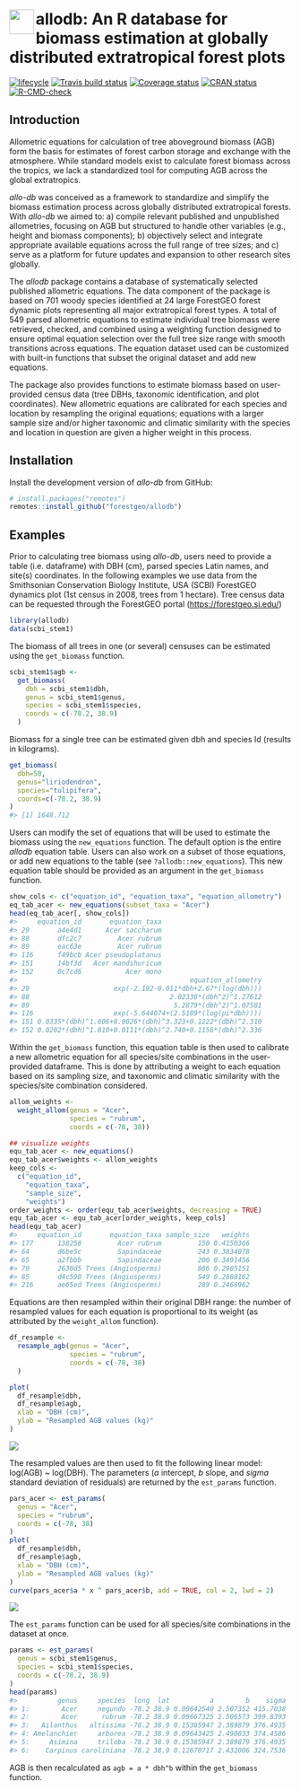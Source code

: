 
<!-- README.md is generated from README.Rmd. Please edit that file -->

# <img src="https://i.imgur.com/39pvr4n.png" align="left" height=44 /> allodb: An R database for biomass estimation at globally distributed extratropical forest plots

<!-- badges: start -->

[![lifecycle](https://img.shields.io/badge/lifecycle-experimental-orange.svg)](https://www.tidyverse.org/lifecycle/#experimental)
[![Travis build
status](https://travis-ci.org/forestgeo/allodb.svg?branch=master)](https://travis-ci.org/forestgeo/allodb)
[![Coverage
status](https://coveralls.io/repos/github/forestgeo/allodb/badge.svg)](https://coveralls.io/r/forestgeo/allodb?branch=master)
[![CRAN
status](https://www.r-pkg.org/badges/version/allodb)](https://cran.r-project.org/pkg=allodb)
[![R-CMD-check](https://github.com/forestgeo/allodb/workflows/R-CMD-check/badge.svg)](https://github.com/forestgeo/allodb/actions)
<!-- badges: end -->

## Introduction

Allometric equations for calculation of tree aboveground biomass (AGB)
form the basis for estimates of forest carbon storage and exchange with
the atmosphere. While standard models exist to calculate forest biomass
across the tropics, we lack a standardized tool for computing AGB across
the global extratropics.

*allo-db* was conceived as a framework to standardize and simplify the
biomass estimation process across globally distributed extratropical
forests. With *allo-db* we aimed to: a) compile relevant published and
unpublished allometries, focusing on AGB but structured to handle other
variables (e.g., height and biomass components); b) objectively select
and integrate appropriate available equations across the full range of
tree sizes; and c) serve as a platform for future updates and expansion
to other research sites globally.

The *allodb* package contains a database of systematically selected
published allometric equations. The data component of the package is
based on 701 woody species identified at 24 large ForestGEO forest
dynamic plots representing all major extratropical forest types. A total
of 549 parsed allometric equations to estimate individual tree biomass
were retrieved, checked, and combined using a weighting function
designed to ensure optimal equation selection over the full tree size
range with smooth transitions across equations. The equation dataset
used can be customized with built-in functions that subset the original
dataset and add new equations.

The package also provides functions to estimate biomass based on
user-provided census data (tree DBHs, taxonomic identification, and plot
coordinates). New allometric equations are calibrated for each species
and location by resampling the original equations; equations with a
larger sample size and/or higher taxonomic and climatic similarity with
the species and location in question are given a higher weight in this
process.

## Installation

Install the development version of *allo-db* from GitHub:

``` r
# install.packages("remotes")
remotes::install_github("forestgeo/allodb")
```

## Examples

Prior to calculating tree biomass using *allo-db*, users need to provide
a table (i.e. dataframe) with DBH (cm), parsed species Latin names, and
site(s) coordinates. In the following examples we use data from the
Smithsonian Conservation Biology Institute, USA (SCBI) ForestGEO
dynamics plot (1st census in 2008, trees from 1 hectare). Tree census
data can be requested through the ForestGEO portal
(<https://forestgeo.si.edu/>)

``` r
library(allodb)
data(scbi_stem1)
```

The biomass of all trees in one (or several) censuses can be estimated
using the `get_biomass` function.

``` r
scbi_stem1$agb <-
  get_biomass(
    dbh = scbi_stem1$dbh,
    genus = scbi_stem1$genus,
    species = scbi_stem1$species,
    coords = c(-78.2, 38.9)
  )
```

Biomass for a single tree can be estimated given dbh and species Id
(results in kilograms).

``` r
get_biomass(
  dbh=50, 
  genus="liriodendron", 
  species="tulipifera", 
  coords=c(-78.2, 38.9)
)
#> [1] 1648.712
```

Users can modify the set of equations that will be used to estimate the
biomass using the `new_equations` function. The default option is the
entire *allodb* equation table. Users can also work on a subset of those
equations, or add new equations to the table (see
`?allodb::new_equations`). This new equation table should be provided as
an argument in the `get_biomass` function.

``` r
show_cols <- c("equation_id", "equation_taxa", "equation_allometry")
eq_tab_acer <- new_equations(subset_taxa = "Acer")
head(eq_tab_acer[, show_cols])
#>     equation_id       equation_taxa
#> 29       a4e4d1      Acer saccharum
#> 88       dfc2c7         Acer rubrum
#> 89       eac63e         Acer rubrum
#> 116      f49bcb Acer pseudoplatanus
#> 151      14bf3d   Acer mandshuricum
#> 152      0c7cd6           Acer mono
#>                                           equation_allometry
#> 29                     exp(-2.192-0.011*dbh+2.67*(log(dbh)))
#> 88                                   2.02338*(dbh^2)^1.27612
#> 89                                    5.2879*(dbh^2)^1.07581
#> 116                    exp(-5.644074+(2.5189*(log(pi*dbh))))
#> 151 0.0335*(dbh)^1.606+0.0026*(dbh)^3.323+0.1222*(dbh)^2.310
#> 152 0.0202*(dbh)^1.810+0.0111*(dbh)^2.740+0.1156*(dbh)^2.336
```

Within the `get_biomass` function, this equation table is then used to
calibrate a new allometric equation for all species/site combinations in
the user-provided dataframe. This is done by attributing a weight to
each equation based on its sampling size, and taxonomic and climatic
similarity with the species/site combination considered.

``` r
allom_weights <-
  weight_allom(genus = "Acer",
               species = "rubrum",
               coords = c(-78, 38))

## visualize weights
equ_tab_acer <- new_equations()
equ_tab_acer$weights <- allom_weights
keep_cols <-
  c("equation_id",
    "equation_taxa",
    "sample_size",
    "weights")
order_weights <- order(equ_tab_acer$weights, decreasing = TRUE)
equ_tab_acer <- equ_tab_acer[order_weights, keep_cols]
head(equ_tab_acer)
#>     equation_id       equation_taxa sample_size   weights
#> 177      138258         Acer rubrum         150 0.4150366
#> 64       d6be5c         Sapindaceae         243 0.3834078
#> 65       a2fbbb         Sapindaceae         200 0.3491456
#> 79       2630d5 Trees (Angiosperms)         886 0.2985151
#> 85       d4c590 Trees (Angiosperms)         549 0.2888162
#> 216      ae65ed Trees (Angiosperms)         289 0.2468962
```

Equations are then resampled within their original DBH range: the number
of resampled values for each equation is proportional to its weight (as
attributed by the `weight_allom` function).

``` r
df_resample <-
  resample_agb(genus = "Acer",
               species = "rubrum",
               coords = c(-78, 38)
  )

plot(
  df_resample$dbh,
  df_resample$agb,
  xlab = "DBH (cm)",
  ylab = "Resampled AGB values (kg)"
)
```

![](README_files/figure-gfm/resample-acer-1.png)<!-- -->

The resampled values are then used to fit the following linear model:
log(AGB) \~ log(DBH). The parameters (*a* intercept, *b* slope, and
*sigma* standard deviation of residuals) are returned by the
`est_params` function.

``` r
pars_acer <- est_params(
  genus = "Acer",
  species = "rubrum",
  coords = c(-78, 38)
)
plot(
  df_resample$dbh,
  df_resample$agb,
  xlab = "DBH (cm)",
  ylab = "Resampled AGB values (kg)"
)
curve(pars_acer$a * x ^ pars_acer$b, add = TRUE, col = 2, lwd = 2)
```

![](README_files/figure-gfm/est-params-acer-1.png)<!-- -->

The `est_params` function can be used for all species/site combinations
in the dataset at once.

``` r
params <- est_params(
  genus = scbi_stem1$genus,
  species = scbi_stem1$species,
  coords = c(-78.2, 38.9)
)
head(params)
#>          genus     species  long  lat          a        b    sigma
#> 1:        Acer     negundo -78.2 38.9 0.09642540 2.507352 415.7038
#> 2:        Acer      rubrum -78.2 38.9 0.09667325 2.506573 399.8393
#> 3:   Ailanthus   altissima -78.2 38.9 0.15385947 2.389879 376.4935
#> 4: Amelanchier     arborea -78.2 38.9 0.09643425 2.490833 374.4586
#> 5:     Asimina     triloba -78.2 38.9 0.15385947 2.389879 376.4935
#> 6:    Carpinus caroliniana -78.2 38.9 0.12670717 2.432006 324.7536
```

AGB is then recalculated as `agb = a * dbh^b` within the `get_biomass`
function.

